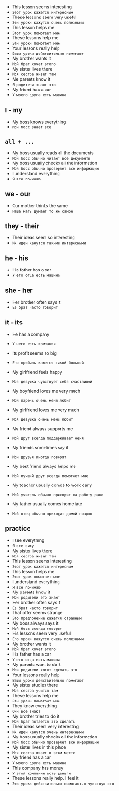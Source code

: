 #

* This lesson seems interesting
* `Этот урок кажется интересным`
* These lessons seem very useful
* `Эти уроки кажутся очень полезными`
* This lesson helps me
* `Этот урок помогает мне`
* These lessons help me
* `Эти уроки помогают мне`
* Your lessons really help
* `Ваши уроки действительно помогают`
* My brother wants it
* `Мой брат хочет этого`
* My sister lives there
* `Моя сестра живет там`
* Me parents know it
* `Я родители знают это`
* My friend has a car
* `У моего друга есть машина`

## I - my

* My boss knows everything
* `Мой босс знает все`

## `all + ...`

* My boss usually reads all the documents
* `Мой босс обычно читают все документы`
* My boss usually checks all the information
* `Мой босс обычно проверяет всю информацию`
* I understand everything
* `Я все понимаю`

## we - our

* Our mother thinks the same
* `Наша мать думает то же самое`

## they - their

* Their ideas seem so interesting
* `Их идеи кажутся такими интересными`

## he - his

* His father has a car
* `У его отца есть машина`

## she - her

* Her brother often says it
* `Ее брат часто говорит`

## it - its

* He has a company
* `У него есть компания`
* Its profit seems so big
* `Его прибыль кажется такой большой`

* My girlfriend feels happy
* `Моя девушка чувствует себя счастливой`
* My boyfriend loves me very much
* `Мой парень очень меня любит`
* My girlfriend loves me very much
* `Моя девушка очень меня любит`
* My friend always supports me
* `Мой друг всегда поддерживает меня`
* My friends sometimes say it
* `Мои друзья иногда говорят`
* My best friend always helps me
* `Мой лучший друг всегда помогает мне`
* My teacher usually comes to work early
* `Мой учитель обычно приходит на работу рано`
* My father usually comes home late
* `Мой отец обычно приходит домой поздно`

## practice

* I see everything
* `Я все вижу`
* My sister lives there
* `Моя сестра живет там`
* This lesson seems interesting
* `Этот урок кажется интересным`
* This lesson helps me
* `Этот урок помогает мне`
* I understand everything
* `Я все понимаю`
* My parents know it
* `Мои родители это знают`
* Her brother often says it
* `Ее брат часто говорит`
* That offer seems strange
* `Это предложение кажется странным`
* My boss always says it
* `Мой босс всегда говорит`
* His lessons seem very useful
* `Его уроки кажутся очень полезными`
* My brother wants it
* `Мой брат хочет этого`
* His father has a car
* `У его отца есть машина`
* My parents want to do it
* `Мои родители хотят сделать это`
* Your lessons really help
* `Ваши уроки действительно помогают`
* My sister studies there
* `Моя сестра учится там`
* These lessons help me
* `Эти уроки помогают мне`
* They know everything
* `Они все знают`
* My brother tries to do it
* `Мой брат пытается это сделать`
* Their ideas seem very interesting
* `Их идеи кажутся очень интересными`
* My boss usually checks all the information
* `Мой босс обычно проверяет всю информацию`
* My sister lives in this place
* `Моя сестра живет в этом месте`
* My friend has a car
* `У моего друга есть машина`
* This company has money
* `У этой компании есть деньги`
* These lessons really help. I feel it
* `Эти уроки действительно помогают.я чувствую это`
